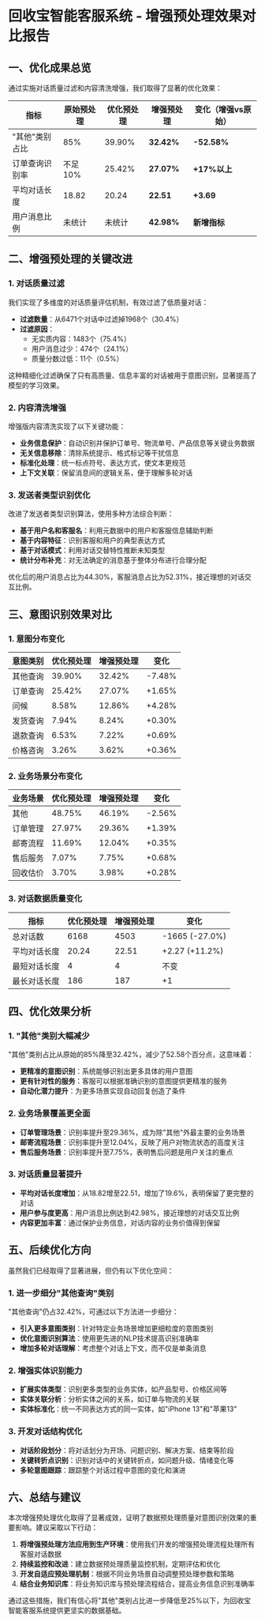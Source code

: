 # 回收宝智能客服系统 - 增强预处理效果对比报告

## 一、优化成果总览

通过实施对话质量过滤和内容清洗增强，我们取得了显著的优化效果：

| 指标 | 原始预处理 | 优化预处理 | 增强预处理 | 变化（增强vs原始） |
|------|------------|------------|------------|-------------------|
| "其他"类别占比 | 85% | 39.90% | **32.42%** | **-52.58%** |
| 订单查询识别率 | 不足10% | 25.42% | **27.07%** | **+17%以上** |
| 平均对话长度 | 18.82 | 20.24 | **22.51** | **+3.69** |
| 用户消息比例 | 未统计 | 未统计 | **42.98%** | **新增指标** |

## 二、增强预处理的关键改进

### 1. 对话质量过滤

我们实现了多维度的对话质量评估机制，有效过滤了低质量对话：

- **过滤数量**：从6471个对话中过滤掉1968个（30.4%）
- **过滤原因**：
  - 无实质内容：1483个（75.4%）
  - 用户消息过少：474个（24.1%）
  - 质量分数过低：11个（0.5%）

这种精细化过滤确保了只有高质量、信息丰富的对话被用于意图识别，显著提高了模型的学习效果。

### 2. 内容清洗增强

增强版内容清洗实现了以下关键功能：

- **业务信息保护**：自动识别并保护订单号、物流单号、产品信息等关键业务数据
- **无关信息移除**：清除系统提示、格式标记等干扰信息
- **标准化处理**：统一标点符号、表达方式，使文本更规范
- **上下文关联**：保留消息间的逻辑关系，便于理解多轮对话

### 3. 发送者类型识别优化

改进了发送者类型识别算法，使用多种方法综合判断：

- **基于用户名和客服名**：利用元数据中的用户和客服信息辅助判断
- **基于内容特征**：识别客服和用户的典型表达方式
- **基于对话模式**：利用对话交替特性推断未知类型
- **统计分布补充**：对无法确定的消息基于整体分布进行合理分配

优化后的用户消息占比为44.30%，客服消息占比为52.31%，接近理想的对话交互比例。

## 三、意图识别效果对比

### 1. 意图分布变化

| 意图类别 | 优化预处理 | 增强预处理 | 变化 |
|----------|------------|------------|------|
| 其他查询 | 39.90% | 32.42% | -7.48% |
| 订单查询 | 25.42% | 27.07% | +1.65% |
| 问候 | 8.58% | 12.86% | +4.28% |
| 发货查询 | 7.94% | 8.24% | +0.30% |
| 退款查询 | 6.53% | 7.22% | +0.69% |
| 价格咨询 | 3.26% | 3.62% | +0.36% |

### 2. 业务场景分布变化

| 业务场景 | 优化预处理 | 增强预处理 | 变化 |
|----------|------------|------------|------|
| 其他 | 48.75% | 46.19% | -2.56% |
| 订单管理 | 27.97% | 29.36% | +1.39% |
| 邮寄流程 | 11.69% | 12.04% | +0.35% |
| 售后服务 | 7.07% | 7.75% | +0.68% |
| 回收估价 | 3.70% | 3.98% | +0.28% |

### 3. 对话数据质量变化

| 指标 | 优化预处理 | 增强预处理 | 变化 |
|------|------------|------------|------|
| 总对话数 | 6168 | 4503 | -1665 (-27.0%) |
| 平均对话长度 | 20.24 | 22.51 | +2.27 (+11.2%) |
| 最短对话长度 | 4 | 4 | 不变 |
| 最长对话长度 | 186 | 187 | +1 |

## 四、优化效果分析

### 1. "其他"类别大幅减少

"其他"类别占比从原始的85%降至32.42%，减少了52.58个百分点，这意味着：

- **更精准的意图识别**：系统能够识别出更多具体的用户意图
- **更有针对性的服务**：客服可以根据准确识别的意图提供更精准的服务
- **自动化潜力提升**：为更多场景实现自动回复创造了条件

### 2. 业务场景覆盖更全面

- **订单管理场景**：识别率提升至29.36%，成为除"其他"外最主要的业务场景
- **邮寄流程场景**：识别率提升至12.04%，反映了用户对物流状态的高度关注
- **售后服务场景**：识别率提升至7.75%，表明售后问题是用户关注的重点

### 3. 对话质量显著提升

- **平均对话长度增加**：从18.82增至22.51，增加了19.6%，表明保留了更完整的对话
- **用户参与度更高**：用户消息比例达到42.98%，接近理想的对话交互比例
- **内容更加丰富**：通过保护业务信息，对话内容的业务价值得到保留

## 五、后续优化方向

虽然我们已经取得了显著进展，但仍有以下优化空间：

### 1. 进一步细分"其他查询"类别

"其他查询"仍占32.42%，可通过以下方法进一步细分：

- **引入更多意图类别**：针对特定业务场景增加更细粒度的意图类别
- **优化意图识别算法**：使用更先进的NLP技术提高识别准确率
- **增加多轮对话理解**：考虑整个对话上下文，而不仅是单条消息

### 2. 增强实体识别能力

- **扩展实体类型**：识别更多类型的业务实体，如产品型号、价格区间等
- **实体关联分析**：分析实体之间的关系，如订单与物流的关联
- **实体标准化**：统一不同表达方式的同一实体，如"iPhone 13"和"苹果13"

### 3. 开发对话结构优化

- **对话阶段划分**：将对话划分为开场、问题识别、解决方案、结束等阶段
- **关键转折点识别**：识别对话中的关键转折点，如问题升级、情绪变化等
- **多轮意图跟踪**：跟踪整个对话过程中意图的变化和演进

## 六、总结与建议

本次增强预处理优化取得了显著成效，证明了数据预处理质量对意图识别效果的重要影响。建议采取以下行动：

1. **将增强预处理方法应用到生产环境**：使用我们开发的增强预处理流程处理所有客服对话数据
2. **持续监控和改进**：建立数据预处理质量监控机制，定期评估和优化
3. **开发自适应预处理机制**：根据不同业务场景自动调整预处理参数和策略
4. **结合业务知识库**：将业务知识库与预处理流程结合，提高业务信息识别准确率

通过这些措施，我们有信心将"其他"类别占比进一步降低至25%以下，为回收宝智能客服系统提供更坚实的数据基础。
